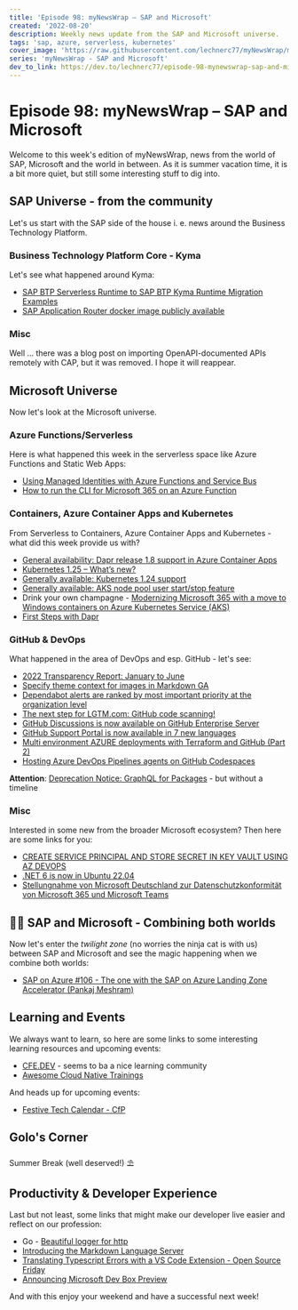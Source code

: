 ```yaml
---
title: 'Episode 98: myNewsWrap – SAP and Microsoft'
created: '2022-08-20'
description: Weekly news update from the SAP and Microsoft universe.
tags: 'sap, azure, serverless, kubernetes'
cover_image: 'https://raw.githubusercontent.com/lechnerc77/myNewsWrap/main/episodes/cover-images/episode098small.png'
series: 'myNewsWrap - SAP and Microsoft'
dev_to_link: https://dev.to/lechnerc77/episode-98-mynewswrap-sap-and-microsoft-23d7
---
```


# Episode 98: myNewsWrap – SAP and Microsoft

Welcome to this week's edition of myNewsWrap, news from the world of SAP, Microsoft and the world in between. As it is summer vacation time, it is a bit more quiet, but still some interesting stuff to dig into.

## SAP Universe - from the community

Let's us start with the SAP side of the house i. e. news around the Business Technology Platform.

### Business Technology Platform Core - Kyma

Let's see what happened around Kyma:

* [SAP BTP Serverless Runtime to SAP BTP Kyma Runtime Migration Examples](https://blogs.sap.com/2022/08/17/sap-btp-serverless-runtime-to-sap-btp-kyma-runtime-migration-examples/)
* [SAP Application Router docker image publicly available](https://blogs.sap.com/2022/08/19/sap-application-router-docker-image-publicly-available/)

### Misc

Well ... there was a blog post on importing OpenAPI-documented APIs remotely with CAP, but it was removed. I hope it will reappear.

## Microsoft Universe

Now let's look at the Microsoft universe.

### Azure Functions/Serverless

Here is what happened this week in the serverless space like Azure Functions and Static Web Apps:

* [Using Managed Identities with Azure Functions and Service Bus](https://github.com/willvelida/azure-functions-service-bus-msi)
* [How to run the CLI for Microsoft 365 on an Azure Function](https://www.blimped.nl/how-to-run-the-cli-for-microsoft365-on-an-azure-function/)

### Containers, Azure Container Apps and Kubernetes

From Serverless to Containers, Azure Container Apps and Kubernetes - what did this week provide us with?

* [General availability: Dapr release 1.8 support in Azure Container Apps](https://azure.microsoft.com/updates/general-availability-dapr-release-18-support-in-azure-container-apps/)
* [Kubernetes 1.25 – What’s new?](https://sysdig.com/blog/kubernetes-1-25-whats-new/)
* [Generally available: Kubernetes 1.24 support](https://azure.microsoft.com/updates/generally-available-kubernetes-124-support/)
* [Generally available: AKS node pool user start/stop feature](https://azure.microsoft.com/updates/generally-available-aks-node-pool-user-startstop-feature/)
* Drink your own champagne - [Modernizing Microsoft 365 with a move to Windows containers on Azure Kubernetes Service (AKS)](https://customers.microsoft.com/story/1536483517282553662-modernizing-microsoft-365-windows-containers-azure-kubernetes-service)
* [First Steps with Dapr](https://www.ofbizian.com/2022/08/first-steps-with-dapr.html)

### GitHub & DevOps

What happened in the area of DevOps and esp. GitHub - let's see:

* [2022 Transparency Report: January to June](https://github.blog/2022-08-16-2022-transparency-report-january-to-june/)
* [Specify theme context for images in Markdown GA](https://github.blog/changelog/2022-08-15-specify-theme-context-for-images-in-markdown-ga/)
* [Dependabot alerts are ranked by most important priority at the organization level](https://github.blog/changelog/2022-08-15-dependabot-alerts-are-ranked-by-most-important-priority-at-the-organization-level/)
* [The next step for LGTM.com: GitHub code scanning!](https://github.blog/2022-08-15-the-next-step-for-lgtm-com-github-code-scanning/)
* [GitHub Discussions is now available on GitHub Enterprise Server](https://github.blog/2022-08-17-github-discussions-is-now-available-on-github-enterprise-server/)
* [GitHub Support Portal is now available in 7 new languages](https://github.blog/changelog/2022-08-17-github-support-portal-is-now-available-in-7-new-languages/)
* [Multi environment AZURE deployments with Terraform and GitHub (Part 2)](https://dev.to/pwd9000/multi-environment-azure-deployments-with-terraform-and-github-part-2-pdl)
* [Hosting Azure DevOps Pipelines agents on GitHub Codespaces](https://dev.to/pwd9000/hosting-azure-devops-pipelines-agents-on-github-codespaces-4jm2)

**Attention**: [Deprecation Notice: GraphQL for Packages](https://github.blog/changelog/2022-08-18-deprecation-notice-graphql-for-packages/) - but without a timeline

### Misc

Interested in some new from the broader Microsoft ecosystem? Then here are some links for you:

* [CREATE SERVICE PRINCIPAL AND STORE SECRET IN KEY VAULT USING AZ DEVOPS](https://dev.to/arindam0310018/create-service-principal-and-store-secret-in-key-vault-2i37)
* [.NET 6 is now in Ubuntu 22.04](https://devblogs.microsoft.com/dotnet/dotnet-6-is-now-in-ubuntu-2204/)
* [Stellungnahme von Microsoft Deutschland zur Datenschutzkonformität von Microsoft 365 und Microsoft Teams](https://news.microsoft.com/wp-content/uploads/prod/sites/40/2022/08/Microsoft-Statement_Datenschutzkonformitaet-von-Microsoft-365-und-Microsoft-Teams.pdf)

## 🐱‍👤 SAP and Microsoft - Combining both worlds

Now let's enter the _twilight zone_ (no worries the ninja cat is with us) between SAP and Microsoft and see the magic happening when we combine both worlds:

* [SAP on Azure #106 - The one with the SAP on Azure Landing Zone Accelerator (Pankaj Meshram)](https://youtu.be/RjihsFM511M)

## Learning and Events

We always want to learn, so here are some links to some interesting learning resources and upcoming events:

* [CFE.DEV](https://cfe.dev/) - seems to ba a nice learning community
* [Awesome Cloud Native Trainings](https://github.com/joseadanof/awesome-cloudnative-trainings)

And heads up for upcoming events:

* [Festive Tech Calendar - CfP](https://sessionize.com/festive-tech-calendar-2022/)

## Golo's Corner

Summer Break (well deserved!) ⛱

## Productivity & Developer Experience

Last but not least, some links that might make our developer live easier and reflect on our profession:

* Go - [Beautiful logger for http](https://github.com/MadAppGang/httplog)
* [Introducing the Markdown Language Server](https://code.visualstudio.com/blogs/2022/08/16/markdown-language-server)
* [Translating Typescript Errors with a VS Code Extension - Open Source Friday](https://youtu.be/0mc9E2gVp9o)
* [Announcing Microsoft Dev Box Preview](https://azure.microsoft.com/blog/announcing-microsoft-dev-box-preview/)

And with this enjoy your weekend and have a successful next week!
